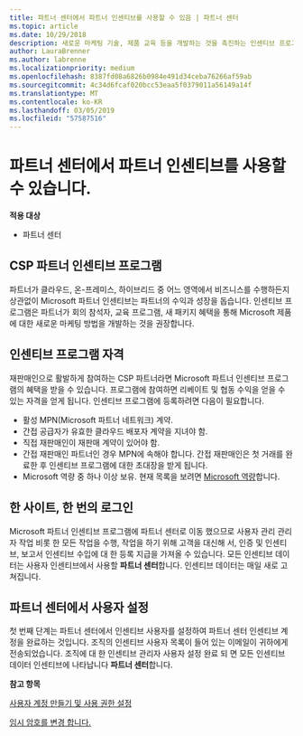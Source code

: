 ```yaml
---
title: 파트너 센터에서 파트너 인센티브를 사용할 수 있음 | 파트너 센터
ms.topic: article
ms.date: 10/29/2018
description: 새로운 마케팅 기술, 제품 교육 등을 개발하는 것을 촉진하는 인센티브 프로그램
author: LauraBrenner
ms.author: labrenne
ms.localizationpriority: medium
ms.openlocfilehash: 8387fd08a6826b0984e491d34ceba76266af59ab
ms.sourcegitcommit: 4c34d6fcaf020bcc53eaa5f0379011a56149a14f
ms.translationtype: MT
ms.contentlocale: ko-KR
ms.lasthandoff: 03/05/2019
ms.locfileid: "57587516"
---
```

# <a name="partner-incentives-is-now-on-partner-center"></a>파트너 센터에서 파트너 인센티브를 사용할 수 있습니다. 

**적용 대상**

-  파트너 센터

## <a name="the-csp-partner-incentives-program"></a>CSP 파트너 인센티브 프로그램

파트너가 클라우드, 온-프레미스, 하이브리드 중 어느 영역에서 비즈니스를 수행하든지 상관없이 Microsoft 파트너 인센티브는 파트너의 수익과 성장을 돕습니다. 인센티브 프로그램은 파트너가 회의 참석자, 교육 프로그램, 새 패키지 혜택을 통해 Microsoft 제품에 대한 새로운 마케팅 방법을 개발하는 것을 권장합니다. 

## <a name="qualify-for-the-incentives-program"></a>인센티브 프로그램 자격

재판매인으로 활발하게 참여하는 CSP 파트너라면 Microsoft 파트너 인센티브 프로그램의 혜택을 받을 수 있습니다.
프로그램에 참여하면 리베이트 및 협동 수익을 얻을 수 있는 자격을 얻게 됩니다. 인센티브 프로그램에 등록하려면 다음이 필요합니다. 
- 활성 MPN(Microsoft 파트너 네트워크) 계약.  
- 간접 공급자가 유효한 클라우드 배포자 계약을 지녀야 함.
- 직접 재판매인이 재판매 계약이 있어야 함.
- 간접 재판매인 파트너인 경우 MPN에 속해야 합니다. 간접 재판매인은 첫 거래를 완료한 후 인센티브 프로그램에 대한 초대장을 받게 됩니다. 
- Microsoft 역량 중 하나 이상 보유. 현재 목록을 보려면 [Microsoft 역량](competencies.md)합니다.

## <a name="one-site-one-log-on"></a>한 사이트, 한 번의 로그인

Microsoft 파트너 인센티브 프로그램에 파트너 센터로 이동 했으므로 사용자 관리 관리자 작업 비롯 한 모든 작업을 수행, 작업을 하기 위해 고객을 대신해 서, 인증 및 인센티브, 보고서 인센티브 수입에 대 한 등록 지급을 가져올 수 있습니다. 모든 인센티브 데이터는 사용자 인센티브에서 사용할 **파트너 센터**합니다. 인센티브 데이터는 매일 새로 고쳐집니다.
 
## <a name="set-your-users-up-in-partner-center"></a>파트너 센터에서 사용자 설정
 
첫 번째 단계는 파트너 센터에서 인센티브 사용자를 설정하여 파트너 센터 인센티브 계정을 완료하는 것입니다. 조직의 인센티브 사용자 목록이 들어 있는 이메일이 귀하에게 전송되었습니다. 조직에 대 한 인센티브 관리자 사용자 설정 완료 되 면 모든 인센티브 데이터 인센티브에 나타납니다 **파트너 센터**합니다.

**참고 항목**

[사용자 계정 만들기 및 사용 권한 설정](create-user-accounts-and-set-permissions.md)

[임시 암호를 변경 합니다.](change-your-temporary-password.md)

